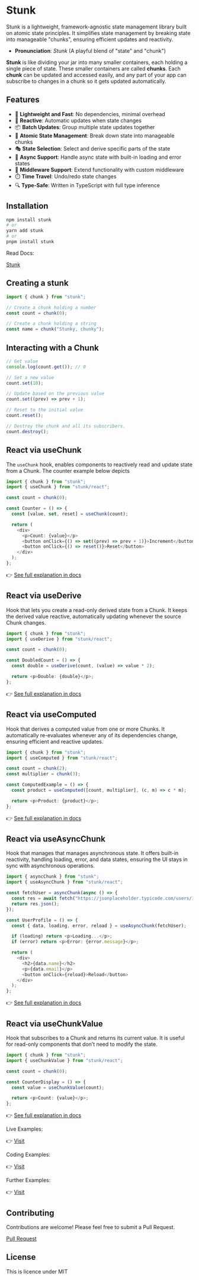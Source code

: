 # Stunk

Stunk is a lightweight, framework-agnostic state management library built on atomic state principles. It simplifies state management by breaking state into manageable "chunks", ensuring efficient updates and reactivity.

- **Pronunciation**: _Stunk_ (A playful blend of "state" and "chunk")

**Stunk** is like dividing your jar into many smaller containers, each holding a single piece of state. These smaller containers are called **chunks**. Each **chunk** can be updated and accessed easily, and any part of your app can subscribe to changes in a chunk so it gets updated automatically.

## Features

- 🚀 **Lightweight and Fast**: No dependencies, minimal overhead
- 🔄 **Reactive**: Automatic updates when state changes
- 📦 **Batch Updates**: Group multiple state updates together
- 🎯 **Atomic State Management**: Break down state into manageable chunks
- 🎭 **State Selection**: Select and derive specific parts of the state
- 🔄 **Async Support**: Handle async state with built-in loading and error states
- 🔌 **Middleware Support**: Extend functionality with custom middleware
- ⏱️ **Time Travel**: Undo/redo state changes
- 🔍 **Type-Safe**: Written in TypeScript with full type inference

## Installation

```bash
npm install stunk
# or
yarn add stunk
# or
pnpm install stunk
```

Read Docs:

[Stunk](https://stunk.vercel.app/)

## Creating a stunk

```typescript
import { chunk } from "stunk";

// Create a chunk holding a number
const count = chunk(0);

// Create a chunk holding a string
const name = chunk("Stunky, chunky");
```

## Interacting with a Chunk

```typescript
// Get value
console.log(count.get()); // 0

// Set a new value
count.set(10);

// Update based on the previous value
count.set((prev) => prev + 1);

// Reset to the initial value
count.reset();

// Destroy the chunk and all its subscribers.
count.destroy();
```

## React via useChunk

The `useChunk` hook, enables components to reactively read and update state from a Chunk. The counter example below depicts

```typescript
import { chunk } from "stunk";
import { useChunk } from "stunk/react";

const count = chunk(0);

const Counter = () => {
  const [value, set, reset] = useChunk(count);

  return (
    <div>
      <p>Count: {value}</p>
      <button onClick={() => set((prev) => prev + 1)}>Increment</button>
      <button onClick={() => reset()}>Reset</button>
    </div>
  );
};
```

👉 [See full explanation in docs](https://stunk.vercel.app/useChunk.html)

## React via useDerive

Hook that lets you create a read-only derived state from a Chunk. It keeps the derived value reactive, automatically updating whenever the source Chunk changes.

```typescript
import { chunk } from "stunk";
import { useDerive } from "stunk/react";

const count = chunk(0);

const DoubledCount = () => {
  const double = useDerive(count, (value) => value * 2);

  return <p>Double: {double}</p>;
};
```

👉 [See full explanation in docs](https://stunk.vercel.app/useDerive.html)

## React via useComputed

Hook that derives a computed value from one or more Chunks. It automatically re-evaluates whenever any of its dependencies change, ensuring efficient and reactive updates.

```typescript
import { chunk } from "stunk";
import { useComputed } from "stunk/react";

const count = chunk(2);
const multiplier = chunk(3);

const ComputedExample = () => {
  const product = useComputed([count, multiplier], (c, m) => c * m);

  return <p>Product: {product}</p>;
};
```

👉 [See full explanation in docs](https://stunk.vercel.app/useComputed.html)

## React via useAsyncChunk

Hook that manages that manages asynchronous state. It offers built-in reactivity, handling loading, error, and data states, ensuring the UI stays in sync with asynchronous operations.

```typescript
import { asyncChunk } from "stunk";
import { useAsyncChunk } from "stunk/react";

const fetchUser = asyncChunk(async () => {
  const res = await fetch("https://jsonplaceholder.typicode.com/users/1");
  return res.json();
});

const UserProfile = () => {
  const { data, loading, error, reload } = useAsyncChunk(fetchUser);

  if (loading) return <p>Loading...</p>;
  if (error) return <p>Error: {error.message}</p>;

  return (
    <div>
      <h2>{data.name}</h2>
      <p>{data.email}</p>
      <button onClick={reload}>Reload</button>
    </div>
  );
};
```

👉 [See full explanation in docs](https://stunk.vercel.app/useAysncChunk.html)

## React via useChunkValue

Hook that subscribes to a Chunk and returns its current value. It is useful for read-only components that don’t need to modify the state.

```typescript
import { chunk } from "stunk";
import { useChunkValue } from "stunk/react";

const count = chunk(0);

const CounterDisplay = () => {
  const value = useChunkValue(count);

  return <p>Count: {value}</p>;
};
```

👉 [See full explanation in docs](https://stunk.vercel.app/read-only-values.html)

Live Examples:

👉 [Visit](https://stunk-examples.vercel.app/)

Coding Examples:

👉 [Visit](https://stunk.vercel.app/examples.html)

Further Examples:

👉 [Visit](https://github.com/I-am-abdulazeez/stunk-examples/)

## Contributing

Contributions are welcome! Please feel free to submit a Pull Request.

[Pull Request](https://github.com/I-am-abdulazeez/stunk/pulls)

## License

This is licence under MIT
